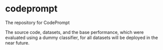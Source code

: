 # codeprompt
The repository for CodePrompt

The source code, datasets, and the base performance, which were evaluated using a dummy classifier, for all datasets will be deployed in the near future.
